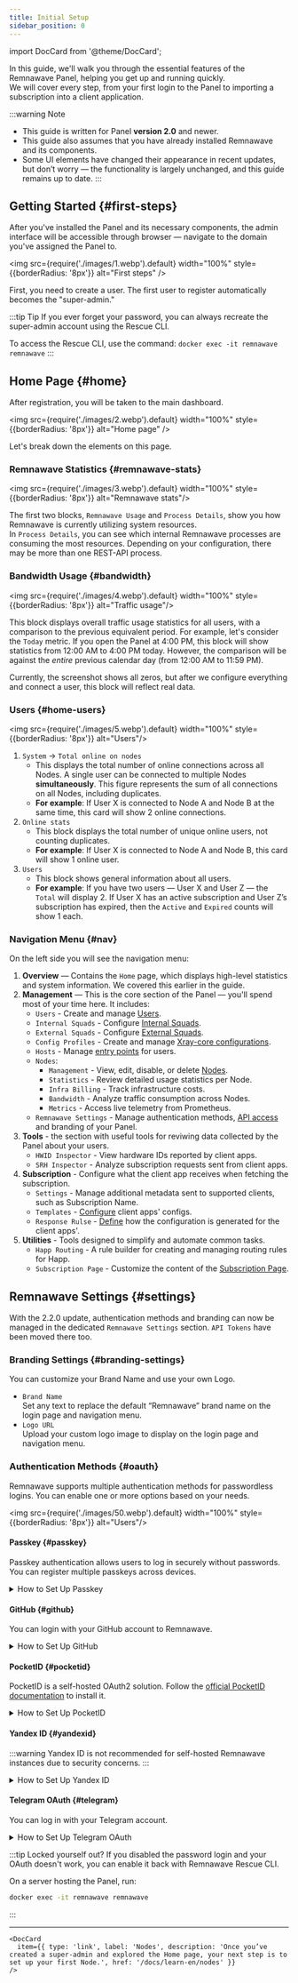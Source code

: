 ```yaml
---
title: Initial Setup
sidebar_position: 0
---
```


import DocCard from '@theme/DocCard';

In this guide, we'll walk you through the essential features of the Remnawave Panel, helping you get up and running quickly.  
We will cover every step, from your first login to the Panel to importing a subscription into a client application.

:::warning Note

- This guide is written for Panel **version 2.0** and newer.
- This guide also assumes that you have already installed Remnawave and its components.
- Some UI elements have changed their appearance in recent updates, but don’t worry — the functionality is largely unchanged, and this guide remains up to date.
  :::

## Getting Started {#first-steps}

After you've installed the Panel and its necessary components, the admin interface will be accessible through browser — navigate to the domain you've assigned the Panel to.

<img src={require('./images/1.webp').default} width="100%" style={{borderRadius: '8px'}} alt="First steps" />

First, you need to create a user. The first user to register automatically becomes the "super-admin."

:::tip Tip
If you ever forget your password, you can always recreate the super-admin account using the Rescue CLI.

To access the Rescue CLI, use the command: `docker exec -it remnawave remnawave`
:::

## Home Page {#home}

After registration, you will be taken to the main dashboard.

<img src={require('./images/2.webp').default} width="100%" style={{borderRadius: '8px'}} alt="Home page" />

Let's break down the elements on this page.

### Remnawave Statistics {#remnawave-stats}

<img src={require('./images/3.webp').default} width="100%" style={{borderRadius: '8px'}} alt="Remnawave stats"/>

The first two blocks, `Remnawave Usage` and `Process Details`, show you how Remnawave is currently utilizing system resources.  
In `Process Details`, you can see which internal Remnawave processes are consuming the most resources.
Depending on your configuration, there may be more than one REST-API process.

### Bandwidth Usage {#bandwidth}

<img src={require('./images/4.webp').default} width="100%" style={{borderRadius: '8px'}} alt="Traffic usage"/>

This block displays overall traffic usage statistics for all users, with a comparison to the previous equivalent period.
For example, let's consider the `Today` metric. If you open the Panel at 4:00 PM, this block will show statistics from 12:00 AM to 4:00 PM today. However, the comparison will be against the _entire_ previous calendar day (from 12:00 AM to 11:59 PM).

Currently, the screenshot shows all zeros, but after we configure everything and connect a user, this block will reflect real data.

### Users {#home-users}

<img src={require('./images/5.webp').default} width="100%" style={{borderRadius: '8px'}} alt="Users"/>

1.  `System` → `Total online on nodes`
    - This displays the total number of online connections across all Nodes. A single user can be connected to multiple Nodes **simultaneously**. This figure represents the sum of all connections on all Nodes, including duplicates.
    - **For example**: If User X is connected to Node A and Node B at the same time, this card will show 2 online connections.
2.  `Online stats`
    - This block displays the total number of unique online users, not counting duplicates.
    - **For example**: If User X is connected to Node A and Node B, this card will show 1 online user.
3.  `Users`
    - This block shows general information about all users.
    - **For example**: If you have two users — User X and User Z — the `Total` will display 2. If User X has an active subscription and User Z’s subscription has expired, then the `Active` and `Expired` counts will show 1 each.

### Navigation Menu {#nav}

On the left side you will see the navigation menu:

1. **Overview** — Contains the `Home` page, which displays high-level statistics and system information. We covered this earlier in the guide.
2. **Management** — This is the core section of the Panel — you'll spend most of your time here. It includes:
    - `Users` - Create and manage [Users](/docs/learn-en/users).
    - `Internal Squads` - Configure [Internal Squads](/docs/learn-en/squads).
    - `External Squads` - Configure [External Squads](/docs/learn-en/squads#whats-external-squad).
    - `Config Profiles` - Create and manage [Xray-core configurations](/docs/learn-en/config-profiles).
    - `Hosts` - Manage [entry points](/docs/learn-en/hosts) for users.
    - `Nodes`:
        - `Management` - View, edit, disable, or delete [Nodes](/docs/learn-en/nodes).
        - `Statistics` - Review detailed usage statistics per Node.
        - `Infra Billing` - Track infrastructure costs.
        - `Bandwidth` - Analyze traffic consumption across Nodes.
        - `Metrics` - Access live telemetry from Prometheus.
    - `Remnawave Settings` - Manage authentication methods, [API access](/api) and branding of your Panel.
3. **Tools** - the section with useful tools for reviwing data collected by the Panel about your users.
    - `HWID Inspector` - View hardware IDs reported by client apps.
    - `SRH Inspector` - Analyze subscription requests sent from client apps.
4. **Subscription** - Configure what the client app receives when fetching the subscription.
    - `Settings` - Manage additional metadata sent to supported clients, such as Subscription Name.
    - `Templates` - [Configure](/docs/learn-en/templates) client apps' configs.
    - `Response Rulse` - [Define](/docs/learn-en/routing-rules) how the configuration is generated for the client apps'.
5. **Utilities** - Tools designed to simplify and automate common tasks.
    - `Happ Routing` - A rule builder for creating and managing routing rules for Happ.
    - `Subscription Page` - Customize the content of the [Subscription Page](/docs/install/subscription-page/customization).

## Remnawave Settings {#settings}

With the 2.2.0 update, authentication methods and branding can now be managed in the dedicated `Remnawave Settings` section. `API Tokens` have been moved there too.

### Branding Settings {#branding-settings}

You can customize your Brand Name and use your own Logo.

- `Brand Name`  
  Set any text to replace the default “Remnawave” brand name on the login page and navigation menu.
- `Logo URL`  
  Upload your custom logo image to display on the login page and navigation menu.

### Authentication Methods {#oauth}

Remnawave supports multiple authentication methods for passwordless logins. You can enable one or more options based on your needs.

<img src={require('./images/50.webp').default} width="100%" style={{borderRadius: '8px'}} alt="Users"/>

#### Passkey {#passkey}

Passkey authentication allows users to log in securely without passwords. You can register multiple passkeys across devices.

<details>
<summary>How to Set Up Passkey</summary>
1. **Define Your Domains**  
Before setting up Passkey authentication, you need to define your Panel domain.
    - `Frontend Domain`
    Public domain of your frontend without protocol (e.g., `panel.example.com`)
    define backand domain 
    - `Backend Domain`
    Define the fully qualified HTTPS origin for your backend your backend (e.g., `https://panel.example.com`)

2. **Register a Passkey**  
   Click `Manage`, then `Register`. Follow the steps your browser/device provides.

3. **Login Using Passkey**  
After registration, return to the login page to test the passkey. Once confirmed, you can disable username/password login.
  </details>

#### GitHub {#github}

You can login with your GitHub account to Remnawave.

<details>
<summary>How to Set Up GitHub</summary>
1. **Create a Github OAuth2 App**  
Visit [Developer Settings page](https://github.com/settings/applications/new) to register an app.
    - `Application name` — choose any name.
    - `Homepage URL` — `https://panel.example.com/` (replace `panel.example.com` with your Panel domain).
    - `Authorization callback URL` — `https://panel.example.com/oauth2/callback/github` (replace `panel.example.com` with your Panel domain).
    
2. **Get Client ID and Client Secret**  
Copy the `Client ID` and `Client Secret` from app page.

3. **Set the Variables in Remnawave**
    - `Client ID`
    - `Client Secret`
    - `Allowed Emails` — specify which GitHub email addresses can log in.

4. **Login Using GitHub**  
After registration, return to the login page to test the new authentication method. Once confirmed, you can disable username/password login.
  </details>

#### PocketID {#pocketid}

PocketID is a self-hosted OAuth2 solution. Follow the [official PocketID documentation](https://pocket-id.org/docs/setup/installation) to install it.

<details>
<summary>How to Set Up PocketID</summary>
1. **Create an OIDC Client**  
In `Administration` → `OIDC Clients`, click `Add OIDC Client`.  
    - `Name` — choose any name.
    - `Callback URLs` — `https://panel.example.com/oauth2/callback/pocketid` (replace `panel.example.com` with your Panel domain).

2. **Get Client ID and Client Secret**  
   Copy the `Client ID` and `Client Secret`.

3. **Set the Variables in Remnawave**
    - `Client ID`
    - `Client Secret`
    - `Plain Domain` — plain domain for PocketID instance. Do not use any paths or protocols, just a plain domain (e.g., `pocketid.example.com`)
    - `Allowed Emails` — add email addresses allowed to log in.
4. **Login Using PocketID**  
Return to the login page to test the new authentication method. Once confirmed, you can disable username/password login.
  </details>

#### Yandex ID {#yandexid}

:::warning
Yandex ID is not recommended for self-hosted Remnawave instances due to security concerns.
:::

<details>
<summary>How to Set Up Yandex ID</summary>
1. **Create a Yandex ID App**  
Visit [Yandex ID page](https://oauth.yandex.com/client/new/id) to create an app.
    - `Service name` — choose any name.
    - `Platforms` — select `Web services`.
    - `Redirect URI` — `https://panel.example.com/oauth2/callback/yandex` (replace `panel.example.com` with your Panel domain).
    -  `Permissions` — only `Access to email address` is required.

2. **Get Client ID and Client Secret**  
   Once the Yandex ID app is created, you'll see app profile where you need to copy `Client ID` and `Client Secret`.

3. **Set the Variables in Remnawave**
    - `Client ID`
    - `Client Secret`
    - `Allowed Emails` — set the email adresses of the yandex accounts you wish to give access to. The account on yandex that logins in be registered to the email that you specified here.

4. **Login Using Yandex ID**  
Return to the login page to test the new authentication method. Once confirmed, you can disable username/password login.
  </details>

#### Telegram OAuth {#telegram}

You can log in with your Telegram account.

<details>
<summary>How to Set Up Telegram OAuth</summary>

1. **Create a Bot**  
   Message `/newbot` to [@BotFather](https://t.me/BotFather) and create a new bot. Copy its token.

2. **Set Domain**  
   Message `/mybots`. Select the bot you created. The go to `Bot Settings` → `Domain` → `Set domain`.  
   Message the domain of your Panel. E.g. `https://panel.example.com`.

3. **Get Admin IDs**  
   Message `/start` to [@userinfobot](https://t.me/userinfobot). Copy the ID it responded with.

4. **Set the Variables in Remnawave**
    - `Bot Token` — set the token of a bot you created earlier.
    - `Allowed Admin IDs` — set the ID you got earlier from @userinfobot.

5. **Login Using Telegram Auth**  
Return to the login page to test the new authentication method. Once confirmed, you can disable username/password login.
  </details>

:::tip Locked yourself out?
If you disabled the password login and your OAuth doesn't work, you can enable it back with Remnawave Rescue CLI.

On a server hosting the Panel, run:
```bash
docker exec -it remnawave remnawave
```
:::

---

```mdx-code-block
<DocCard
  item={{ type: 'link', label: 'Nodes', description: 'Once you’ve created a super-admin and explored the Home page, your next step is to set up your first Node.', href: '/docs/learn-en/nodes' }}
/>
```

